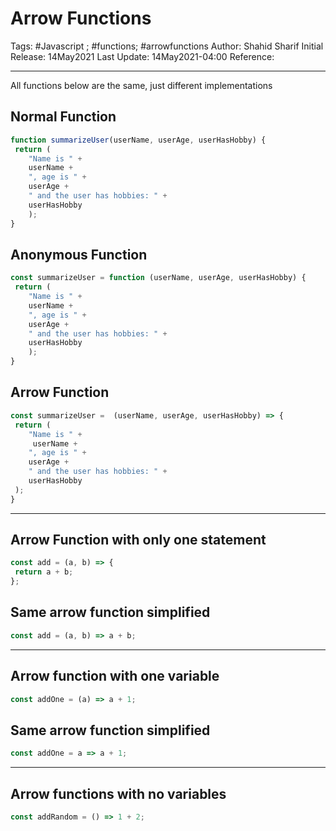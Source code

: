 # Arrow Functions
Tags: #Javascript ; #functions; #arrowfunctions 
Author: Shahid Sharif
Initial Release: 14May2021
Last Update:  14May2021-04:00
Reference: 

---
All functions below are the same, just different implementations

## Normal Function
```js
function summarizeUser(userName, userAge, userHasHobby) {
 return (
 	"Name is " +
 	userName +
 	", age is " +
 	userAge +
 	" and the user has hobbies: " +
 	userHasHobby
 	);
}
```

## Anonymous Function
```js
const summarizeUser = function (userName, userAge, userHasHobby) {
 return (
 	"Name is " +
 	userName +
 	", age is " +
 	userAge +
 	" and the user has hobbies: " +
 	userHasHobby
 	);
}
```

## Arrow Function
```js
const summarizeUser =  (userName, userAge, userHasHobby) => {
 return (
 	"Name is " +
	 userName +
	", age is " +
 	userAge +
	" and the user has hobbies: " +
	userHasHobby
 );
}
```

---
## Arrow Function with only one statement
```js
const add = (a, b) => {
 return a + b;
};
```

## Same arrow function simplified
```js
const add = (a, b) => a + b;
```

---
## Arrow function with one variable
```js
const addOne = (a) => a + 1;
```

## Same arrow function simplified
```js
const addOne = a => a + 1;
```

---
## Arrow functions with no variables
```js
const addRandom = () => 1 + 2;
```